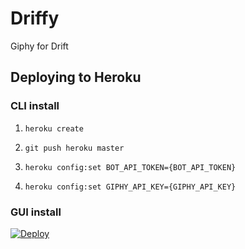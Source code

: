 # Driffy
Giphy for Drift

## Deploying to Heroku

### CLI install 

1. `heroku create`

2. `git push heroku master`

3. `heroku config:set BOT_API_TOKEN={BOT_API_TOKEN}`

4. `heroku config:set GIPHY_API_KEY={GIPHY_API_KEY}`

### GUI install

[![Deploy](https://www.herokucdn.com/deploy/button.svg)](https://heroku.com/deploy?template=https://github.com/Driftt/Driffy)
